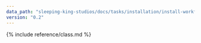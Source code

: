 ```yaml
---
data_path: "sleeping-king-studios/docs/tasks/installation/install-workflow"
version: "0.2"
---
```


{% include reference/class.md %}

